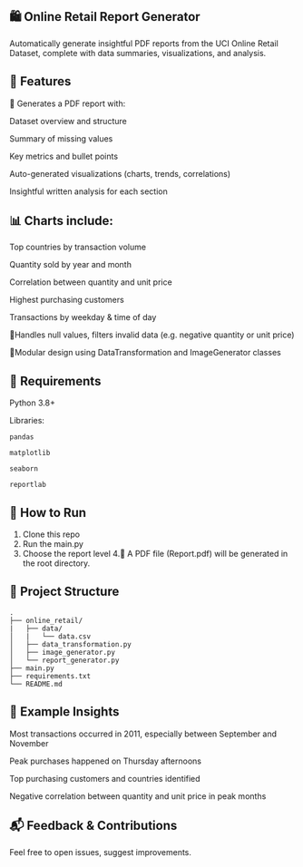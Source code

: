 ## 🛍️ Online Retail Report Generator

Automatically generate insightful PDF reports from the UCI Online Retail Dataset, complete with data summaries, visualizations, and analysis.

## 📌 Features

📄 Generates a PDF report with:

Dataset overview and structure

Summary of missing values

Key metrics and bullet points

Auto-generated visualizations (charts, trends, correlations)

Insightful written analysis for each section

## 📊 Charts include:

Top countries by transaction volume

Quantity sold by year and month

Correlation between quantity and unit price

Highest purchasing customers

Transactions by weekday & time of day

🧼Handles null values, filters invalid data (e.g. negative quantity or unit price)

🧠Modular design using DataTransformation and ImageGenerator classes

## 🔧 Requirements

Python 3.8+

Libraries:

    pandas

    matplotlib

    seaborn

    reportlab



## 🚀 How to Run

1. Clone this repo
2. Run the main.py 
3. Choose the report level
4.🎉 A PDF file (Report.pdf) will be generated in the root directory.

## 📁 Project Structure
    .
    ├── online_retail/
    |   ├── data/
    │   |   └── data.csv
    │   ├── data_transformation.py
    │   ├── image_generator.py
    │   └── report_generator.py
    ├── main.py
    ├── requirements.txt
    └── README.md

## 📌 Example Insights

Most transactions occurred in 2011, especially between September and November

Peak purchases happened on Thursday afternoons

Top purchasing customers and countries identified

Negative correlation between quantity and unit price in peak months

## 📬 Feedback & Contributions

Feel free to open issues, suggest improvements.